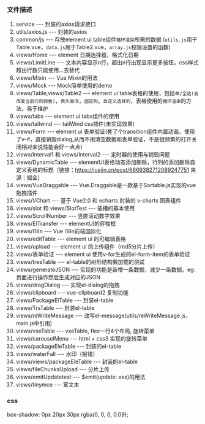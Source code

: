 ### 文件描述
1. service --- 封装的axios请求接口
2. utils/axios.js  --- 封装的axios
3. common/js --- 存放element ui table组件`循环渲染`所需的数据 (`utils.js`用于Table.vue，`data.js`用于Table2.vue，`array.js`权限设置的函数)
4. views/Home --- element 日期选择器，格式化日期
5. views/LimitLine --- 文本内容显示n行，超出n行出现显示更多按钮，css样式超出行数只能使用...去替代
6. views/Mixin --- Vue Mixin的用法
7. views/Mock --- Mock简单使用的demo
8. views/Table,views/Table2 --- element ui table表格的使用，包括`单/全选(会改变当前行的颜色)`，`表头悬浮`，`固定列`，`自定义选择列`，表格使用的`循环渲染`的方法，易于维护
9. views/tabs --- element ui tabs组件的使用
10. views/tailwind --- tailWind css插件(未实现效果)
11. views/Form --- element ui 表单验证(套了个transition组件内置动画，使用了v-if，直接销毁dialog,从而不用清空数据和表单验证，不是很频繁的打开关闭相对来说性能会好一点点)
12. views/Interval1 和 views/Interval2 --- 定时器的使用与销毁问题
13. views/DynamicTable --- elementUI表格动态添加删除，行列的添加删除自定义表格的标题（链接：https://juejin.cn/post/6869382712089247751 来源：掘金）
14. views/VueDraggable --- Vue.Draggable是一款基于Sortable.js实现的vue拖拽插件
15. views/VChart --- 基于 Vue2.0 和 echarts 封装的 v-charts 图表组件 
16. views/slot 和 views/SlotTest --- 插槽的基本使用
17. views/ScrollNumber --- 竖直滚动数字效果
18. views/ElTransfer --- elementUI的穿梭框
19. views/I18n --- Vue i18n前端国际化
20. views/editTable --- element ui 的可编辑表格
21. views/upload --- element ui 的上传组件（md5分片上传）
22. views/表单验证 --- element ui 使用v-for生成的el-form-item的表单验证
23. views/treeTable --- el-table的树形结构懒加载的测试
24. views/generateJSON --- 实现的功能是新增一条数据，减少一条数据。eg: 页面进行操作然后生成对应的JSON
25. views/dragDialog --- 实现el-dialog的拖拽
26. views/clipboard  --- vue-clipboard2 复制功能
27. views/PackageElTable --- 封装el-table
28. views/TrsTable --- 封装el-table
29. views/reWriteMessage --- 改写el-message(utils/reWriteMessage.js，main.js中引用)
30. views/vxeTable --- vxeTable, flex一行4个布局, 旋转菜单
31. views/carouselMenu --- html + css3 实现的旋转菜单
32. views/packageEleTable --- 封装的el-table
33. views/waterFall --- 水印（报错）
34. views/views/packageEleTable --- 封装的el-table
35. views/fileChunksUpload --- 分片上传
35. views/emitUpdatetest --- $emit(update: xxx)的用法
35. views/tinymce --- 富文本

### css
box-shadow: 0px 20px 30px rgba(0, 0, 0, 0.09);
